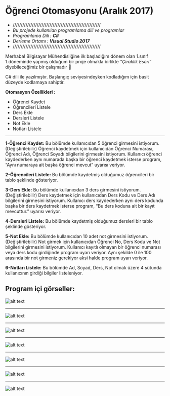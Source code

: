 # Öğrenci Otomasyonu (Aralık 2017)
* ///////////////////////////////////////////////////////
* *Bu projede kullanılan programlama dili ve programlar*
* *Programlama Dili : **C#***
* *Derleme Ortamı : **Visual Studio 2017***
* ///////////////////////////////////////////////////////

Merhaba!
Bilgisayar Mühendisliğine ilk başladığım dönem olan 1.sınıf 1.döneminde yapmış olduğum bir proje olmakla birlikte *“Çıraklık Eseri”* diyebileceğimiz bir çalışmadır 🙂

C# dili ile yazılmıştır. Başlangıç seviyesindeyken kodladığım için basit düzeyde kodlamaya sahiptir.

**Otomasyon Özellikleri :**

* Öğrenci Kaydet
* Öğrencileri Listele
* Ders Ekle
* Dersleri Listele
* Not Ekle
* Notları Listele

-------------------------------------------------

**1-Öğrenci Kaydet:**
Bu bölümde kullanıcıdan 5 öğrenci girmesini istiyorum.(Değiştirilebilir) Öğrenci kaydetmek için kullanıcıdan Öğrenci Numarası, Öğrenci Adı, Öğrenci Soyadı bilgilerini girmesini istiyorum. Kullanıcı öğrenci kaydederken aynı numarada başka bir öğrenci kaydetmek isterse program, “Aynı numaraya ait başka öğrenci mevcut” uyarısı veriyor.

**2-Öğrencileri Listele:**
Bu bölümde kaydetmiş olduğumuz öğrencileri bir tablo şeklinde gösteriyor.

**3-Ders Ekle:**
Bu bölümde kullanıcıdan 3 ders girmesini istiyorum.(Değiştirilebilir)
Ders kaydetmek için kullanıcıdan Ders Kodu ve Ders Adı bilgilerini girmesini istiyorum. Kullanıcı ders kaydederken aynı ders kodunda başka bir ders kaydetmek isterse program, “Bu ders koduna ait bir kayıt mevcuttur.” uyarısı veriyor.

**4-Dersleri Listele:**
Bu bölümde kaydetmiş olduğumuz dersleri bir tablo şeklinde gösteriyor.

**5-Not Ekle:**
Bu bölümde kullanıcıdan 10 adet not girmesini istiyorum.(Değiştirilebilir) 
Not girmek için kullanıcıdan Öğrenci No, Ders Kodu ve Not bilgilerini girmesini istiyorum. Kullanıcı kayıtlı olmayan bir öğrenci numarası veya ders kodu girdiğinde program uyarı veriyor. Aynı şekilde 0 ile 100 arasında bir not girmeniz gerekiyor aksi halde program uyarı veriyor.

**6-Notları Listele:**
Bu bölümde Ad, Soyad, Ders, Not olmak üzere 4 sütunda kullanıcının girdiği bilgiler listeleniyor.

## Program içi görseller:

![alt text](https://raw.githubusercontent.com/serdarsari/Projelerim/master/Ogrenci-Otomasyonu/images/1.jpg)

-------------------------------------------------

![alt text](https://raw.githubusercontent.com/serdarsari/Projelerim/master/Ogrenci-Otomasyonu/images/2.jpg)

-------------------------------------------------

![alt text](https://raw.githubusercontent.com/serdarsari/Projelerim/master/Ogrenci-Otomasyonu/images/3.jpg)

-------------------------------------------------

![alt text](https://raw.githubusercontent.com/serdarsari/Projelerim/master/Ogrenci-Otomasyonu/images/4.jpg)

-------------------------------------------------

![alt text](https://raw.githubusercontent.com/serdarsari/Projelerim/master/Ogrenci-Otomasyonu/images/5.jpg)

-------------------------------------------------

![alt text](https://raw.githubusercontent.com/serdarsari/Projelerim/master/Ogrenci-Otomasyonu/images/6.jpg)

-------------------------------------------------

![alt text](https://raw.githubusercontent.com/serdarsari/Projelerim/master/Ogrenci-Otomasyonu/images/7.jpg)

